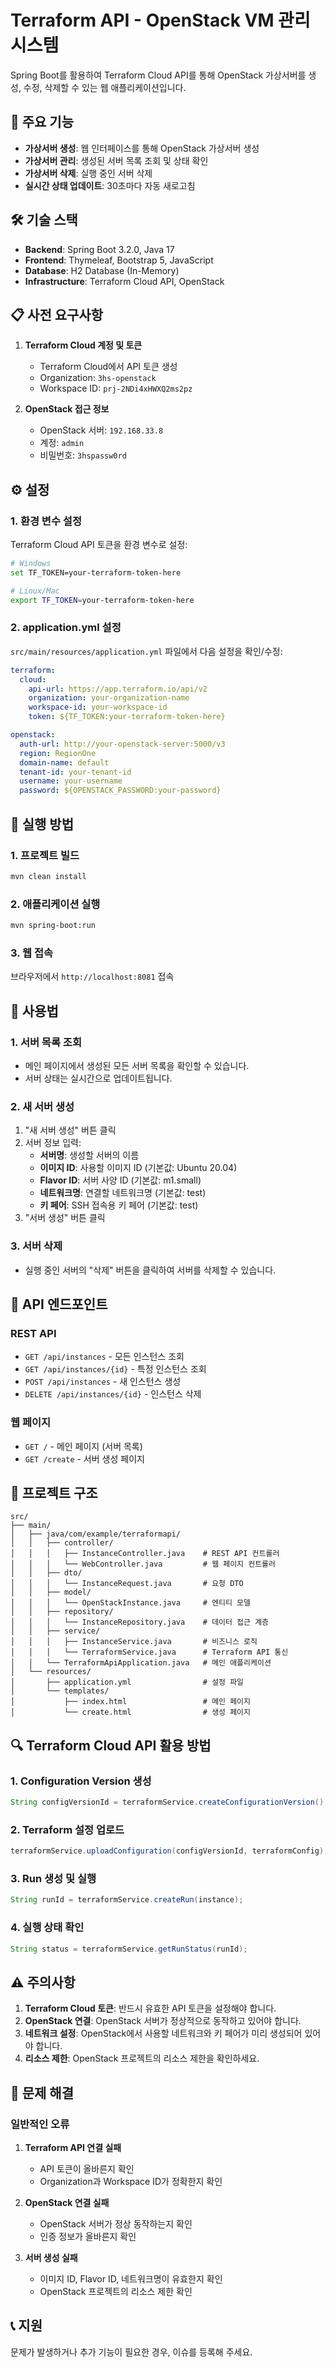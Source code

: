 # Terraform API - OpenStack VM 관리 시스템

Spring Boot를 활용하여 Terraform Cloud API를 통해 OpenStack 가상서버를 생성, 수정, 삭제할 수 있는 웹 애플리케이션입니다.

## 🚀 주요 기능

- **가상서버 생성**: 웹 인터페이스를 통해 OpenStack 가상서버 생성
- **가상서버 관리**: 생성된 서버 목록 조회 및 상태 확인
- **가상서버 삭제**: 실행 중인 서버 삭제
- **실시간 상태 업데이트**: 30초마다 자동 새로고침

## 🛠 기술 스택

- **Backend**: Spring Boot 3.2.0, Java 17
- **Frontend**: Thymeleaf, Bootstrap 5, JavaScript
- **Database**: H2 Database (In-Memory)
- **Infrastructure**: Terraform Cloud API, OpenStack

## 📋 사전 요구사항

1. **Terraform Cloud 계정 및 토큰**
   - Terraform Cloud에서 API 토큰 생성
   - Organization: `3hs-openstack`
   - Workspace ID: `prj-2NDi4xHWXQ2ms2pz`

2. **OpenStack 접근 정보**
   - OpenStack 서버: `192.168.33.8`
   - 계정: `admin`
   - 비밀번호: `3hspassw0rd`

## ⚙️ 설정

### 1. 환경 변수 설정

Terraform Cloud API 토큰을 환경 변수로 설정:

```bash
# Windows
set TF_TOKEN=your-terraform-token-here

# Linux/Mac
export TF_TOKEN=your-terraform-token-here
```

### 2. application.yml 설정

`src/main/resources/application.yml` 파일에서 다음 설정을 확인/수정:

```yaml
terraform:
  cloud:
    api-url: https://app.terraform.io/api/v2
    organization: your-organization-name
    workspace-id: your-workspace-id
    token: ${TF_TOKEN:your-terraform-token-here}

openstack:
  auth-url: http://your-openstack-server:5000/v3
  region: RegionOne
  domain-name: default
  tenant-id: your-tenant-id
  username: your-username
  password: ${OPENSTACK_PASSWORD:your-password}
```

## 🚀 실행 방법

### 1. 프로젝트 빌드

```bash
mvn clean install
```

### 2. 애플리케이션 실행

```bash
mvn spring-boot:run
```

### 3. 웹 접속

브라우저에서 `http://localhost:8081` 접속

## 📖 사용법

### 1. 서버 목록 조회
- 메인 페이지에서 생성된 모든 서버 목록을 확인할 수 있습니다.
- 서버 상태는 실시간으로 업데이트됩니다.

### 2. 새 서버 생성
1. "새 서버 생성" 버튼 클릭
2. 서버 정보 입력:
   - **서버명**: 생성할 서버의 이름
   - **이미지 ID**: 사용할 이미지 ID (기본값: Ubuntu 20.04)
   - **Flavor ID**: 서버 사양 ID (기본값: m1.small)
   - **네트워크명**: 연결할 네트워크명 (기본값: test)
   - **키 페어**: SSH 접속용 키 페어 (기본값: test)
3. "서버 생성" 버튼 클릭

### 3. 서버 삭제
- 실행 중인 서버의 "삭제" 버튼을 클릭하여 서버를 삭제할 수 있습니다.

## 🔧 API 엔드포인트

### REST API

- `GET /api/instances` - 모든 인스턴스 조회
- `GET /api/instances/{id}` - 특정 인스턴스 조회
- `POST /api/instances` - 새 인스턴스 생성
- `DELETE /api/instances/{id}` - 인스턴스 삭제

### 웹 페이지

- `GET /` - 메인 페이지 (서버 목록)
- `GET /create` - 서버 생성 페이지

## 📁 프로젝트 구조

```
src/
├── main/
│   ├── java/com/example/terraformapi/
│   │   ├── controller/
│   │   │   ├── InstanceController.java    # REST API 컨트롤러
│   │   │   └── WebController.java         # 웹 페이지 컨트롤러
│   │   ├── dto/
│   │   │   └── InstanceRequest.java       # 요청 DTO
│   │   ├── model/
│   │   │   └── OpenStackInstance.java     # 엔티티 모델
│   │   ├── repository/
│   │   │   └── InstanceRepository.java    # 데이터 접근 계층
│   │   ├── service/
│   │   │   ├── InstanceService.java       # 비즈니스 로직
│   │   │   └── TerraformService.java      # Terraform API 통신
│   │   └── TerraformApiApplication.java   # 메인 애플리케이션
│   └── resources/
│       ├── application.yml                # 설정 파일
│       └── templates/
│           ├── index.html                 # 메인 페이지
│           └── create.html                # 생성 페이지
```

## 🔍 Terraform Cloud API 활용 방법

### 1. Configuration Version 생성
```java
String configVersionId = terraformService.createConfigurationVersion();
```

### 2. Terraform 설정 업로드
```java
terraformService.uploadConfiguration(configVersionId, terraformConfig);
```

### 3. Run 생성 및 실행
```java
String runId = terraformService.createRun(instance);
```

### 4. 실행 상태 확인
```java
String status = terraformService.getRunStatus(runId);
```

## ⚠️ 주의사항

1. **Terraform Cloud 토큰**: 반드시 유효한 API 토큰을 설정해야 합니다.
2. **OpenStack 연결**: OpenStack 서버가 정상적으로 동작하고 있어야 합니다.
3. **네트워크 설정**: OpenStack에서 사용할 네트워크와 키 페어가 미리 생성되어 있어야 합니다.
4. **리소스 제한**: OpenStack 프로젝트의 리소스 제한을 확인하세요.

## 🐛 문제 해결

### 일반적인 오류

1. **Terraform API 연결 실패**
   - API 토큰이 올바른지 확인
   - Organization과 Workspace ID가 정확한지 확인

2. **OpenStack 연결 실패**
   - OpenStack 서버가 정상 동작하는지 확인
   - 인증 정보가 올바른지 확인

3. **서버 생성 실패**
   - 이미지 ID, Flavor ID, 네트워크명이 유효한지 확인
   - OpenStack 프로젝트의 리소스 제한 확인

## 📞 지원

문제가 발생하거나 추가 기능이 필요한 경우, 이슈를 등록해 주세요. 